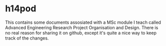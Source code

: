 h14pod
======
This contains some documents assosiated with a MSc module I teach called Advanced Engineering Research Project Organisation and Design.  There is no real reason for sharing it on github, except it's quite a nice way to keep track of the changes.
